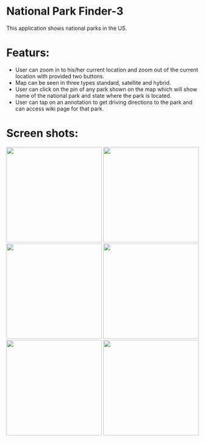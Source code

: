 # National Park Finder-3

This application shows national parks in the US.

# Featurs:
  - User can zoom in to his/her current location and zoom out of the current location with provided two buttons.
  - Map can be seen in three types standard, satellite and hybrid.
  - User can click on the pin of any park shown on the map which will show name of the national park and state where the park is located.
  - User can tap on an annotation to get driving directions to the park and can access wiki page for that park.

# Screen shots:

<img src="https://cloud.githubusercontent.com/assets/17986117/25065446/4ba9f45a-21de-11e7-9ff1-0eb38987f5ae.PNG" width="250">
<img src="https://cloud.githubusercontent.com/assets/17986117/25065450/559ec90e-21de-11e7-9d19-5d11c34e6e4d.PNG" width="250">
<img src="https://cloud.githubusercontent.com/assets/17986117/25065447/4fc2ff3c-21de-11e7-8079-cc976d98449e.PNG" width="250">
<img src="https://cloud.githubusercontent.com/assets/17986117/25065449/53c34fa6-21de-11e7-80c1-227a8bbffd75.PNG" width="250">
<img src="https://cloud.githubusercontent.com/assets/17986117/25065451/5745c280-21de-11e7-9a5e-e94413c7616d.PNG" width="250">
<img src="https://cloud.githubusercontent.com/assets/17986117/25065452/587eb242-21de-11e7-8ed9-902a1bac3ac0.PNG" width="250">
